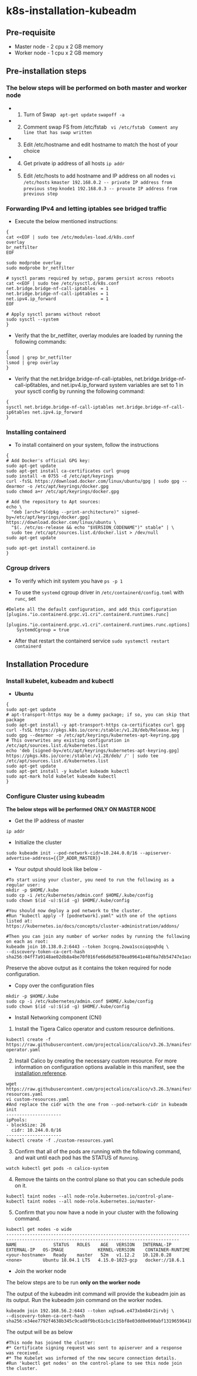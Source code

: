 # k8s-installation-kubeadm

## Pre-requisite

* Master node - 2 cpu x 2 GB memory
* Worker node - 1 cpu x 2 GB memory

## Pre-installation steps

### The below steps will be performed on both master and worker node

*  1. Turn of Swap
	` apt-get update`
	` swapoff -a `

*  2. Comment swap FS from /etc/fstab
	` vi /etc/fstab`
	` Comment any line that has swap written`

*  3. Edit /etc/hostname and edit hostname to match the host of your choice

*  4. Get private ip address of all hosts
	` ip addr `

*  5. Edit /etc/hosts to add hostname and IP address on all nodes
	` vi /etc/hosts `
	`kmaster 192.168.0.2 -- private IP address from previous step`
	`knode1 192.168.0.3 -- provate IP address from previous step`

### Forwarding IPv4 and letting iptables see bridged traffic
* Execute the below mentioned instructions:
```
{
cat <<EOF | sudo tee /etc/modules-load.d/k8s.conf
overlay
br_netfilter
EOF

sudo modprobe overlay
sudo modprobe br_netfilter

# sysctl params required by setup, params persist across reboots
cat <<EOF | sudo tee /etc/sysctl.d/k8s.conf
net.bridge.bridge-nf-call-iptables  = 1
net.bridge.bridge-nf-call-ip6tables = 1
net.ipv4.ip_forward                 = 1
EOF

# Apply sysctl params without reboot
sudo sysctl --system
}
```

* Verify that the br_netfilter, overlay modules are loaded by running the following commands:
```
{
lsmod | grep br_netfilter
lsmod | grep overlay
}
```

* Verify that the net.bridge.bridge-nf-call-iptables, net.bridge.bridge-nf-call-ip6tables, and net.ipv4.ip_forward system variables are set to 1 in your sysctl config by running the following command:
```
{
sysctl net.bridge.bridge-nf-call-iptables net.bridge.bridge-nf-call-ip6tables net.ipv4.ip_forward
}
```

### Installing containerd
* To install containerd on your system, follow the instructions
```
{
# Add Docker's official GPG key:
sudo apt-get update
sudo apt-get install ca-certificates curl gnupg
sudo install -m 0755 -d /etc/apt/keyrings
curl -fsSL https://download.docker.com/linux/ubuntu/gpg | sudo gpg --dearmor -o /etc/apt/keyrings/docker.gpg
sudo chmod a+r /etc/apt/keyrings/docker.gpg

# Add the repository to Apt sources:
echo \
  "deb [arch="$(dpkg --print-architecture)" signed-by=/etc/apt/keyrings/docker.gpg] https://download.docker.com/linux/ubuntu \
  "$(. /etc/os-release && echo "$VERSION_CODENAME")" stable" | \
  sudo tee /etc/apt/sources.list.d/docker.list > /dev/null
sudo apt-get update

sudo apt-get install containerd.io
}
```

### Cgroup drivers
* To verify which init system you have
`ps -p 1`

* To use the `systemd` cgroup driver in `/etc/containerd/config.toml` with `runc`, set
```
#Delete all the default configuration, and add this configuration
[plugins."io.containerd.grpc.v1.cri".containerd.runtimes.runc]
  [plugins."io.containerd.grpc.v1.cri".containerd.runtimes.runc.options]
    SystemdCgroup = true
```

* After that restart the containerd service
`sudo systemctl restart containerd`


## Installation Procedure

### Install kubelet, kubeadm and kubectl

*  **Ubuntu**

```
{
sudo apt-get update
# apt-transport-https may be a dummy package; if so, you can skip that package
sudo apt-get install -y apt-transport-https ca-certificates curl gpg
curl -fsSL https://pkgs.k8s.io/core:/stable:/v1.28/deb/Release.key | sudo gpg --dearmor -o /etc/apt/keyrings/kubernetes-apt-keyring.gpg
# This overwrites any existing configuration in /etc/apt/sources.list.d/kubernetes.list
echo 'deb [signed-by=/etc/apt/keyrings/kubernetes-apt-keyring.gpg] https://pkgs.k8s.io/core:/stable:/v1.28/deb/ /' | sudo tee /etc/apt/sources.list.d/kubernetes.list
sudo apt-get update
sudo apt-get install -y kubelet kubeadm kubectl
sudo apt-mark hold kubelet kubeadm kubectl
}
```

### Configure Cluster using kubeadm

**The below steps will be performed**  __**ONLY ON MASTER NODE**__

* Get the IP address of master

```
ip addr
```

* Initialize the cluster

```
sudo kubeadm init --pod-network-cidr=10.244.0.0/16 --apiserver-advertise-address={{IP_ADDR_MASTER}}
```

* Your output should look like below -

```
#To start using your cluster, you need to run the following as a regular user:
mkdir -p $HOME/.kube
sudo cp -i /etc/kubernetes/admin.conf $HOME/.kube/config
sudo chown $(id -u):$(id -g) $HOME/.kube/config

#You should now deploy a pod network to the cluster.
#Run "kubectl apply -f [podnetwork].yaml" with one of the options listed at:
https://kubernetes.io/docs/concepts/cluster-administration/addons/

#Then you can join any number of worker nodes by running the following on each as root:
kubeadm join 10.138.0.2:6443 --token 3ccgnq.2owa1scoiqqoqhdq \
--discovery-token-ca-cert-hash sha256:04ff7a9148ae02db8a4be70f016fe66d6d5870ea09641e48f6a7db54747e1acd
```

Preserve the above output as it contains the token required for node configuration.

* Copy over the configuration files

```
mkdir -p $HOME/.kube
sudo cp -i /etc/kubernetes/admin.conf $HOME/.kube/config
sudo chown $(id -u):$(id -g) $HOME/.kube/config
```

* Install Networking component (CNI)
1. Install the Tigera Calico operator and custom resource definitions.

```
kubectl create -f https://raw.githubusercontent.com/projectcalico/calico/v3.26.3/manifests/tigera-operator.yaml
```

2. Install Calico by creating the necessary custom resource. For more information on configuration options available in this manifest, see the [installation reference](https://docs.tigera.io/calico/latest/reference/installation/api).
```
wget https://raw.githubusercontent.com/projectcalico/calico/v3.26.3/manifests/custom-resources.yaml
vi custom-resources.yaml
#And replace the cidr with the one from --pod-network-cidr in kubeadm init
---------------------
ipPools:
- blockSize: 26
  cidr: 10.244.0.0/16
---------------------
kubectl create -f ./custom-resources.yaml
```

3. Confirm that all of the pods are running with the following command, and wait until each pod has the STATUS of `Running`.
```
watch kubectl get pods -n calico-system
```

4. Remove the taints on the control plane so that you can schedule pods on it.
```
kubectl taint nodes --all node-role.kubernetes.io/control-plane-
kubectl taint nodes --all node-role.kubernetes.io/master-
```

5. Confirm that you now have a node in your cluster with the following command.
```
kubectl get nodes -o wide
----------------------------------------------------------------------------------------------------------------------------------------
NAME              STATUS   ROLES    AGE   VERSION   INTERNAL-IP   EXTERNAL-IP   OS-IMAGE             KERNEL-VERSION    CONTAINER-RUNTIME
<your-hostname>   Ready    master   52m   v1.12.2   10.128.0.28   <none>        Ubuntu 18.04.1 LTS   4.15.0-1023-gcp   docker://18.6.1
```


* Join the worker node

The below steps are to be run __**only on the worker node**__

The output of the kubeadm init command will provide the kubeadm join as its output. Run the kubeadm join command on the worker nodes.

```
kubeadm join 192.168.56.2:6443 --token xq5sw6.e473xbm84r2irvbj \ 
--discovery-token-ca-cert-hash sha256:e34ee7792f4638b345c9cad8f9bc61cbc1c15bf8e03dd0e690abf13196596418
```

The output will be as below
```
#This node has joined the cluster:
#* Certificate signing request was sent to apiserver and a response was received.
#* The Kubelet was informed of the new secure connection details.
#Run 'kubectl get nodes' on the control-plane to see this node join the cluster.
```
